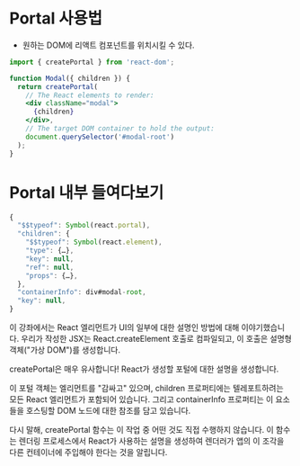 # Portal 사용법
* 원하는 DOM에 리액트 컴포넌트를 위치시킬 수 있다.
```jsx
import { createPortal } from 'react-dom';

function Modal({ children }) {
  return createPortal(
    // The React elements to render:
    <div className="modal">
      {children}
    </div>,
    // The target DOM container to hold the output:
    document.querySelector('#modal-root')
  );
}
```

# Portal 내부 들여다보기
```js
{
  "$$typeof": Symbol(react.portal),
  "children": {
    "$$typeof": Symbol(react.element),
    "type": {…},
    "key": null,
    "ref": null,
    "props": {…},
  },
  "containerInfo": div#modal-root,
  "key": null,
}
```
이 강좌에서는 React 엘리먼트가 UI의 일부에 대한 설명인 방법에 대해 이야기했습니다. 우리가 작성한 JSX는 React.createElement 호출로 컴파일되고, 이 호출은 설명형 객체("가상 DOM")를 생성합니다.

createPortal은 매우 유사합니다! React가 생성할 포털에 대한 설명을 생성합니다.

이 포털 객체는 엘리먼트를 "감싸고" 있으며, children 프로퍼티에는 텔레포트하려는 모든 React 엘리먼트가 포함되어 있습니다. 그리고 containerInfo 프로퍼티는 이 요소들을 호스팅할 DOM 노드에 대한 참조를 담고 있습니다.

다시 말해, createPortal 함수는 이 작업 중 어떤 것도 직접 수행하지 않습니다. 이 함수는 렌더링 프로세스에서 React가 사용하는 설명을 생성하여 렌더러가 앱의 이 조각을 다른 컨테이너에 주입해야 한다는 것을 알립니다.